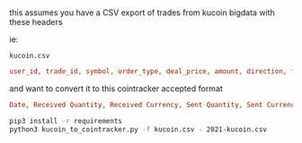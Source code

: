 ###

this assumes you have a CSV export of trades from kucoin bigdata with these headers

ie:

```
kucoin.csv
```

```ini
user_id, trade_id, symbol, order_type, deal_price, amount, direction, funds, fee_currency, fee,	created_at,	created_date
```


and want to convert it to this cointracker accepted format

```ini
Date, Received Quantity, Received Currency, Sent Quantity, Sent Currency, Fee Amount, Fee Currency
```	


```bash
pip3 install -r requirements
python3 kucoin_to_cointracker.py -f kucoin.csv - 2021-kucoin.csv
```


